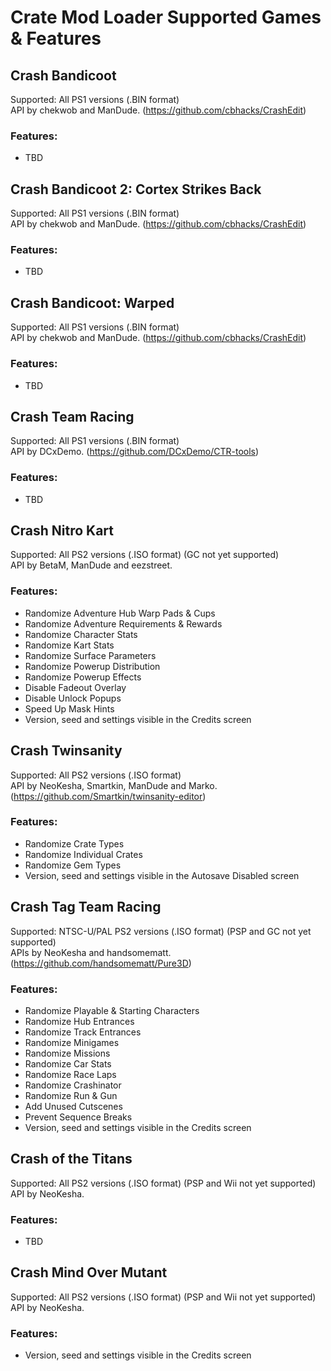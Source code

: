 # Crate Mod Loader Supported Games & Features
  
## Crash Bandicoot
Supported: All PS1 versions (.BIN format)  
API by chekwob and ManDude. (https://github.com/cbhacks/CrashEdit)  
### Features:  
- TBD  
  
## Crash Bandicoot 2: Cortex Strikes Back
Supported: All PS1 versions (.BIN format)  
API by chekwob and ManDude. (https://github.com/cbhacks/CrashEdit)  
### Features:  
- TBD  
  
## Crash Bandicoot: Warped
Supported: All PS1 versions (.BIN format)  
API by chekwob and ManDude. (https://github.com/cbhacks/CrashEdit)  
### Features:  
- TBD   
  
## Crash Team Racing
Supported: All PS1 versions (.BIN format)  
API by DCxDemo. (https://github.com/DCxDemo/CTR-tools)  
### Features:  
- TBD  
  
## Crash Nitro Kart
Supported: All PS2 versions (.ISO format) (GC not yet supported)  
API by BetaM, ManDude and eezstreet.  
### Features:  
- Randomize Adventure Hub Warp Pads & Cups
- Randomize Adventure Requirements & Rewards
- Randomize Character Stats
- Randomize Kart Stats
- Randomize Surface Parameters
- Randomize Powerup Distribution
- Randomize Powerup Effects
- Disable Fadeout Overlay
- Disable Unlock Popups
- Speed Up Mask Hints
- Version, seed and settings visible in the Credits screen
  
## Crash Twinsanity
Supported: All PS2 versions (.ISO format)  
API by NeoKesha, Smartkin, ManDude and Marko. (https://github.com/Smartkin/twinsanity-editor)  
### Features:  
- Randomize Crate Types
- Randomize Individual Crates 
- Randomize Gem Types  
- Version, seed and settings visible in the Autosave Disabled screen  
  
## Crash Tag Team Racing
Supported: NTSC-U/PAL PS2 versions (.ISO format) (PSP and GC not yet supported)  
APIs by NeoKesha and handsomematt. (https://github.com/handsomematt/Pure3D)  
### Features:  
- Randomize Playable & Starting Characters
- Randomize Hub Entrances
- Randomize Track Entrances
- Randomize Minigames
- Randomize Missions
- Randomize Car Stats
- Randomize Race Laps
- Randomize Crashinator
- Randomize Run & Gun
- Add Unused Cutscenes
- Prevent Sequence Breaks
- Version, seed and settings visible in the Credits screen
  
## Crash of the Titans
Supported: All PS2 versions (.ISO format) (PSP and Wii not yet supported)  
API by NeoKesha.  
### Features:   
- TBD  
  
## Crash Mind Over Mutant
Supported: All PS2 versions (.ISO format) (PSP and Wii not yet supported)  
API by NeoKesha.  
### Features:    
- Version, seed and settings visible in the Credits screen  
